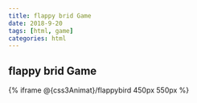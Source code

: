 ```yaml
---
title: flappy brid Game
date: 2018-9-20
tags: [html, game]
categories: html
---
```


## flappy brid Game

{% iframe @{css3Animat}/flappybird 450px 550px %}
